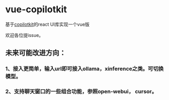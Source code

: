 # vue-copilotkit
基于[copilotkit](https://github.com/CopilotKit/CopilotKit)的react UI库实现一个vue版

欢迎各位提issue。

## 未来可能改进方向：
### 1、接入更简单，输入url即可接入ollama，xinference之类。可切换模型。
### 2、支持聊天窗口的一些组合功能，参照open-webui， cursor。